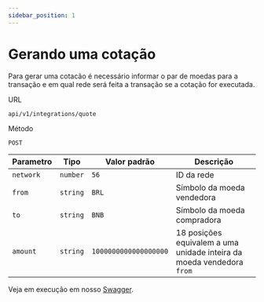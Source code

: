 ```yaml
---
sidebar_position: 1
---
```


# Gerando uma cotação

Para gerar uma cotacão é necessário informar o par de moedas para a transação e em qual rede será feita a transação se a cotação for executada.

URL
```
api/v1/integrations/quote
```

Método
```
POST
```

| Parametro | Tipo | Valor padrão | Descrição |
| --------- | ---- | ------------ | --------- |
| `network` | `number` | `56` | ID da rede |
| `from` | `string` | `BRL` | Símbolo da moeda vendedora |
| `to` | `string` | `BNB` | Símbolo da moeda compradora |
| `amount` | `string` | `1000000000000000000` | 18 posições equivalem a uma unidade inteira da moeda vendedora `from` |

Veja em execução em nosso [Swagger](https://api.bembit.com/docs/#/Quotation/post_integrations_quote).